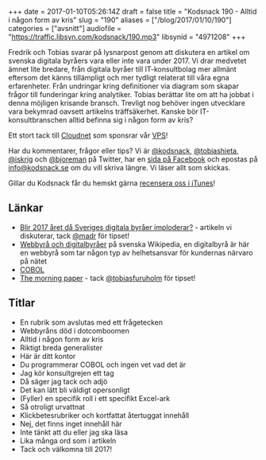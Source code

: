 +++
date = 2017-01-10T05:26:14Z
draft = false
title = "Kodsnack 190 - Alltid i någon form av kris"
slug = "190"
aliases = ["/blog/2017/01/10/190"]
categories = ["avsnitt"]
audiofile = "https://traffic.libsyn.com/kodsnack/190.mp3"
libsynid = "4971208"
+++

Fredrik och Tobias svarar på lysnarpost genom att diskutera en artikel om svenska digitala byråers vara eller inte vara under 2017. Vi drar medvetet ämnet lite bredare, från digitala byråer till IT-konsultbolag mer allmänt eftersom det känns tillämpligt och mer tydligt relaterat till våra egna erfarenheter. Från undringar kring definitioner via diagram som skapar frågor till funderingar kring analytiker. Tobias berättar lite om att ha jobbat i denna möjligen krisande bransch. Trevligt nog behöver ingen utvecklare vara bekymrad oavsett artikelns träffsäkerhet. Kanske bör IT-konsultbranschen alltid befinna sig i någon form av kris?

Ett stort tack till [Cloudnet](http://www.cloudnet.se) som sponsrar vår [VPS](http://en.wikipedia.org/wiki/Virtual_private_server)!

Har du kommentarer, frågor eller tips? Vi är [@kodsnack](https://www.twitter.com/kodsnack), [@tobiashieta](https://www.twitter.com/tobiashieta), [@iskrig](https://www.twitter.com/iskrig) och [@bjoreman](https://www.twitter.com/bjoreman) på Twitter, har en [sida på Facebook](https://www.facebook.com/kodsnack) och epostas på [info@kodsnack.se](mailto:info@kodsnack.se) om du vill skriva längre. Vi läser allt som skickas.

Gillar du Kodsnack får du hemskt gärna [recensera oss i iTunes](http://itunes.apple.com/se/podcast/kodsnack/id561631498?l=en)!

## Länkar ##
* [Blir 2017 året då Sveriges digitala byråer imploderar?](https://www.linkedin.com/pulse/blir-2017-%C3%A5ret-d%C3%A5-sveriges-digitala-byr%C3%A5er-imploderar-cederl%C3%B6f) - artikeln vi diskuterar, tack [@madr](https://twitter.com/madr) för tipset!
* [Webbyrå och digitalbyråer](https://sv.wikipedia.org/wiki/Webbyr%C3%A5) på svenska Wikipedia, en digitalbyrå är här en webbyrå som tar någon typ av helhetsansvar för kundernas närvaro på nätet
* [COBOL](https://en.wikipedia.org/wiki/COBOL)
* [The morning paper](https://blog.acolyer.org/) - tack [@tobiasfuruholm](https://twitter.com/tobiasfuruholm) för tipset!

## Titlar ##
* En rubrik som avslutas med ett frågetecken
* Webbyråns död i dotcomboomen
* Alltid i någon form av kris
* Riktigt breda generalister
* Här är ditt kontor
* Du programmerar COBOL och ingen vet vad det är
* Jag kör konsultgrejen ett tag
* Då säger jag tack och adjö
* Det kan lätt bli väldigt opersonligt
* (Fyller) en specifik roll i ett specifikt Excel-ark
* Så otroligt urvattnat
* Klickbetesrubriker och kortfattat återtuggat innehåll
* Nej, det finns inget innehåll här
* Inte tänkt att du eller jag ska läsa
* Lika många ord som i artikeln
* Tack och välkomna till 2017!